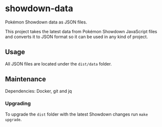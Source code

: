 # showdown-data
Pokémon Showdown data as JSON files.

This project takes the latest data from Pokémon Showdown JavaScript files and converts it
to JSON format so it can be used in any kind of project.

## Usage

All JSON files are located under the `dist/data` folder.


## Maintenance

Dependencies: Docker, git and jq

### Upgrading

To upgrade the `dist` folder with the latest Showdown changes run `make upgrade`.
